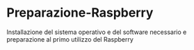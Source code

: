 # Preparazione-Raspberry
Installazione del sistema operativo e del software necessario e preparazione al primo utilizzo del Raspberry
